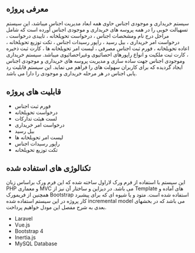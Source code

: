 ## معرفی پروژه

سیستم خریداری و موجودی اجناس حاوی همه ابعاد مدیریت اجناس میباشد، این سیستم تسهیالت خوبی را در همه پروسه های خریداری و موجودی 
اجناس آورده است که شامل مراحل درج نام ومشخصات اجناس ، درخواست تحویلخانه ، تاییدی درخواست ، درخواست امر خریداری ، بیل رسید ، 
راپور رسیدات اجناس ، تکت توزیع تحویلخانه ، اعاده تحویلخانه ، فورم ثبت اجناس مصرفی ، لیست امر تحویلخانه ها ، کارت ثبت ذخیره ، کارت 
ثبت ملکیت و انواع راپورهای احصائیوی وغیراحصائیوی میباشد.
سیستم خریداری وموجودی اجناس جهت ساده سازی و مدیریت پروسه های خریداری و موجودی اجناس ایجاد گردیده که برای کاربران سهولت های 
را فراهم می نماید. این سیستم قابلیت رد یابی اجناس در هر مرحله خریداری و موجودی را دارا می باشد.

## قابلیت های پروژه

-  فورم ثبت اجناس
-  درخواست تحویلخانه
-  لست هیئت تدارکات
-  درخواست امر خریداری
-  بیل رسید
-  لیست امر تحویلخانه ها
-  راپور رسیدات اجناس
-  تکت توزیع تحویلخانه
## تکنالوژی های استفاده شده
این سیستم با استفاده از فرم ورک لاراول ساخته شده که این فرم ورک براساس زبان PHP و معماری  MVC می باشد. در دیزاین و ساختار آن نیز از Template های آماده و همچنین از فریمورک Bootstrap استفاده شده است. متود و یا شیوه ای که برای پیشبرد کار پروژه در این سیستم استفاده شده incremental model می باشد که در بخشهای بعدی به شرح مفصل این مودل خواهیم پرداخت.
- Laravel
- Vue.js
- Bootstrap 4
- Inertia.js
- MySQL Database
